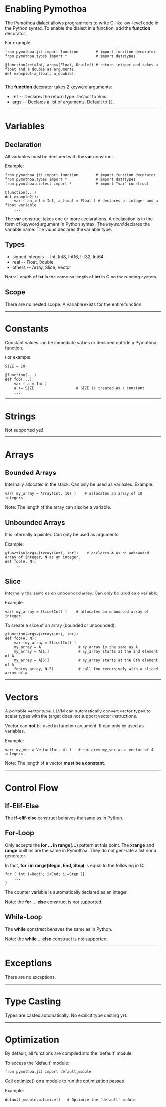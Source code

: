 # Enabling Pymothoa #

The Pymothoa dialect allows programmers to write C-like low-level code in the Python syntax. To enable the dialect in a function, add the **function** decorator.

For example:
```
from pymothoa.jit import function        # import function decorator
from pymothoa.types import *             # import datatypes

@function(ret=Int, args=[Float, Double]) # return integer and takes a float and a double as arguments.
def example1(a_float, a_double):
    ...
```

The **function** decorator takes 2 keyword arguments:
  * ret -- Declares the return type. Default to Void.
  * args -- Declares a list of arguments. Default to `[]`.


---


# Variables #

## Declaration ##
All variables must be declared with the **var** construct.

Example:
```
from pymothoa.jit import function        # import function decorator
from pymothoa.types import *             # import datatypes
from pymothoa.dialect import *           # import "var" construct

@function(...)
def example2():
    var ( an_int = Int, a_float = Float ) # declares an integer and a float variable
    ...
```

The **var** construct takes one or more declarations. A declaration is in the form of keyword argument in Python syntax. The _keyword_ declares the variable name. The _value_ declares the variable type.

## Types ##

  * signed integers -- Int, Int8, Int16, Int32, Int64
  * real -- Float, Double
  * others -- Array, Slice, Vector

Note: Length of **Int** is the same as length of **int** in C on the running system.

## Scope ##

There are no nested scope. A variable exists for the entire function.


---


# Constants #

Constant values can be immediate values or declared outside a Pymothoa function.

For example:
```
SIZE = 10

@function(...)
def foo(...):
    var ( a = Int )
    a += SIZE                   # SIZE is treated as a constant
    ...
```


---


# Strings #

Not supported yet!


---


# Arrays #

## Bounded Arrays ##

Internally allocated in the stack. Can only be used as variables.
Example:
```
var( my_array = Array(Int, 10) )    # allocates an array of 10 integers.
```

Note: The length of the array can also be a variable.

## Unbounded Arrays ##

It is internally a pointer. Can only be used as arguments.

Example:
```
@function(args=[Array(Int), Int])    # declares A as an unbounded array of integer, N as an integer.
def foo(A, N):
    ...
```

## Slice ##

Internally the same as an unbounded array. Can only be used as a variable.

Example:
```
var( my_array = Slice(Int) )    # allocates an unbounded array of integer.
```

To create a slice of an array (bounded or unbounded):
```
@function(args=[Array(Int), Int])
def foo(A, N):
    var (my_array = Slice(Int) )
    my_array = A                 # my_array is the same as A
    my_array = A[1:]             # my_array starts at the 2nd element of A
    my_array = A[5:]             # my_array starts at the 6th element of A
    foo(my_array, N-5)           # call foo recursively with a sliced array of A
```


---


# Vectors #

A portable vector type. LLVM can automatically convert vector types to scalar types with the target does not support vector instructions.

Vector can **not** be used in function argument. It can only be used as variables.

Example:
```
var( my_vec = Vector(Int, 4) )   # declares my_vec as a vector of 4 integers.
```

Note: The length of a vector **must be a constant**.


---


# Control Flow #

## If-Elif-Else ##

The **if-elif-else** construct behaves the same as in Python.

## For-Loop ##

Only accepts the **for ... in range(...)** pattern at this point. The **xrange** and **range** builtins are the same in Pymothoa. They do not generate a list nor a generator.

In fact, **for i in range(Begin, End, Step)** is equal to the following in C:
```
for ( int i=Begin; i<End; i+=Step ){
    ...
}
```

The counter variable is automatically declared as an integer.

Note: the **for ... else** construct is not supported.

## While-Loop ##

The **while** construct behaves the same as in Python.

Note: the **while ... else** construct is not supported.


---


# Exceptions #

There are no exceptions.


---


# Type Casting #

Types are casted automatically. No explicit type casting yet.


---


# Optimization #

By default, all functions are compiled into the 'default' module.

To access the 'default' module:
```
from pymothoa.jit import default_module
```

Call optimize() on a module to run the optimization passes.

Example:
```
default_module.optimize()   # Optimize the 'default' module
```